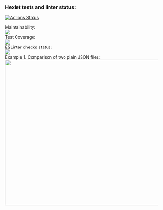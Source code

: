 ### Hexlet tests and linter status:
[![Actions Status](https://github.com/inadadurov/frontend-project-lvl2/workflows/hexlet-check/badge.svg)](https://github.com/inadadurov/frontend-project-lvl2/actions)

Maintainability:<br />
<a href="https://codeclimate.com/github/inadadurov/frontend-project-lvl2/maintainability"><img src="https://api.codeclimate.com/v1/badges/810af0defea46ec0df22/maintainability" /></a>
<br />
Test Coverage:<br />
<a href="https://codeclimate.com/github/inadadurov/frontend-project-lvl2/test_coverage"><img src="https://api.codeclimate.com/v1/badges/810af0defea46ec0df22/test_coverage" /></a>
<br />
ESLinter checks status: <br />
<a href="https://github.com/inadadurov/frontend-project-lvl2/actions/workflows/onPushESLinter-check.yml"><img src="https://github.com/inadadurov/frontend-project-lvl1/actions/workflows/onPushESLinter-check.yml/badge.svg" /></a>
<br />
Example 1. Comparison of two plain JSON files:<br />
<a href="https://asciinema.org/a/VVbr0OANkVHrKWVGGeGdO5jAd" target="_blank"><img src="https://asciinema.org/a/VVbr0OANkVHrKWVGGeGdO5jAd.svg"  width="640" height="480"/></a>